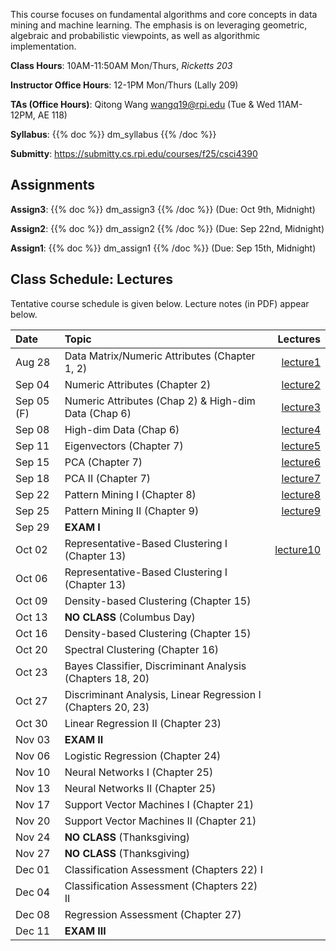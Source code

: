 <!--
.. title: CSCI4390-6390 Data Mining
.. slug: datamining
.. date: 2025-08-13 09:00:31 UTC-04:00
.. tags:
.. category:
.. link:
.. description:
.. has_math: True
.. type: text
-->

This course focuses on fundamental algorithms and core concepts in data
mining and machine learning. The emphasis is on leveraging geometric,
algebraic and probabilistic viewpoints, as well as algorithmic implementation.

**Class Hours**: 10AM-11:50AM Mon/Thurs, _Ricketts 203_

**Instructor Office Hours**: 12-1PM Mon/Thurs (Lally 209)

**TAs (Office Hours)**: Qitong Wang <wangq19@rpi.edu> (Tue & Wed 11AM-12PM, AE 118)

**Syllabus**: {{% doc %}} dm_syllabus {{% /doc %}}

**Submitty**: <https://submitty.cs.rpi.edu/courses/f25/csci4390>

## Assignments

**Assign3**: {{% doc %}} dm_assign3 {{% /doc %}} (Due: Oct 9th, Midnight)

**Assign2**: {{% doc %}} dm_assign2 {{% /doc %}} (Due: Sep 22nd, Midnight)

**Assign1**: {{% doc %}} dm_assign1 {{% /doc %}} (Due: Sep 15th, Midnight)

## Class Schedule: Lectures

Tentative course schedule is given below. Lecture notes (in PDF) appear
below.

| Date       | Topic                                                        |                                                               Lectures |
| :--------- | :----------------------------------------------------------- | ---------------------------------------------------------------------: |
| Aug 28     | Data Matrix/Numeric Attributes (Chapter 1, 2)                | [lecture1](http://www.cs.rpi.edu/~zaki/DMCOURSE/lectures/lecture1.pdf) |
| Sep 04     | Numeric Attributes (Chapter 2)                               | [lecture2](http://www.cs.rpi.edu/~zaki/DMCOURSE/lectures/lecture2.pdf) |
| Sep 05 (F) | Numeric Attributes (Chap 2) & High-dim Data (Chap 6)         | [lecture3](http://www.cs.rpi.edu/~zaki/DMCOURSE/lectures/lecture3.pdf) |
| Sep 08     | High-dim Data (Chap 6)                                       | [lecture4](http://www.cs.rpi.edu/~zaki/DMCOURSE/lectures/lecture4.pdf) |
| Sep 11     | Eigenvectors (Chapter 7)                                     | [lecture5](http://www.cs.rpi.edu/~zaki/DMCOURSE/lectures/lecture5.pdf) |
| Sep 15     | PCA (Chapter 7)                                              | [lecture6](http://www.cs.rpi.edu/~zaki/DMCOURSE/lectures/lecture6.pdf) |
| Sep 18     | PCA II (Chapter 7)                                           | [lecture7](http://www.cs.rpi.edu/~zaki/DMCOURSE/lectures/lecture7.pdf) |
| Sep 22     | Pattern Mining I (Chapter 8)                                 | [lecture8](http://www.cs.rpi.edu/~zaki/DMCOURSE/lectures/lecture8.pdf) |
| Sep 25     | Pattern Mining II (Chapter 9)                                | [lecture9](http://www.cs.rpi.edu/~zaki/DMCOURSE/lectures/lecture9.pdf)|
| Sep 29     | **EXAM I**                                                   | |
| Oct 02     | Representative-Based Clustering I (Chapter 13)               | [lecture10](http://www.cs.rpi.edu/~zaki/DMCOURSE/lectures/lecture10.pdf)|
| Oct 06     | Representative-Based Clustering I (Chapter 13)               ||
| Oct 09     | Density-based Clustering (Chapter 15)                        ||
| Oct 13     | **NO CLASS** (Columbus Day)                                  ||
| Oct 16     | Density-based Clustering (Chapter 15)                        ||
| Oct 20     | Spectral Clustering (Chapter 16)                             ||
| Oct 23     | Bayes Classifier, Discriminant Analysis (Chapters 18, 20)    ||
| Oct 27     | Discriminant Analysis, Linear Regression I (Chapters 20, 23) ||
| Oct 30     | Linear Regression II (Chapter 23)                            ||
| Nov 03     | **EXAM II**                                                  ||
| Nov 06     | Logistic Regression (Chapter 24)                             ||
| Nov 10     | Neural Networks I (Chapter 25)                               ||
| Nov 13     | Neural Networks II (Chapter 25)                              ||
| Nov 17     | Support Vector Machines I (Chapter 21)                       ||
| Nov 20     | Support Vector Machines II (Chapter 21)                      ||
| Nov 24     | **NO CLASS** (Thanksgiving)                                  ||
| Nov 27     | **NO CLASS** (Thanksgiving)                                  ||
| Dec 01     | Classification Assessment (Chapters 22) I                    ||
| Dec 04     | Classification Assessment (Chapters 22) II                   ||
| Dec 08     | Regression Assessment (Chapter 27)                           ||
| Dec 11     | **EXAM III**                                                 ||
